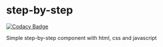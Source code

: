 # step-by-step

[![Codacy Badge](https://api.codacy.com/project/badge/Grade/a683f7edd7fa411aa84d72b9312555a7)](https://app.codacy.com/manual/Barbalho12/step-by-step?utm_source=github.com&utm_medium=referral&utm_content=Barbalho12/step-by-step&utm_campaign=Badge_Grade_Dashboard)

Simple step-by-step component with html, css and javascript
